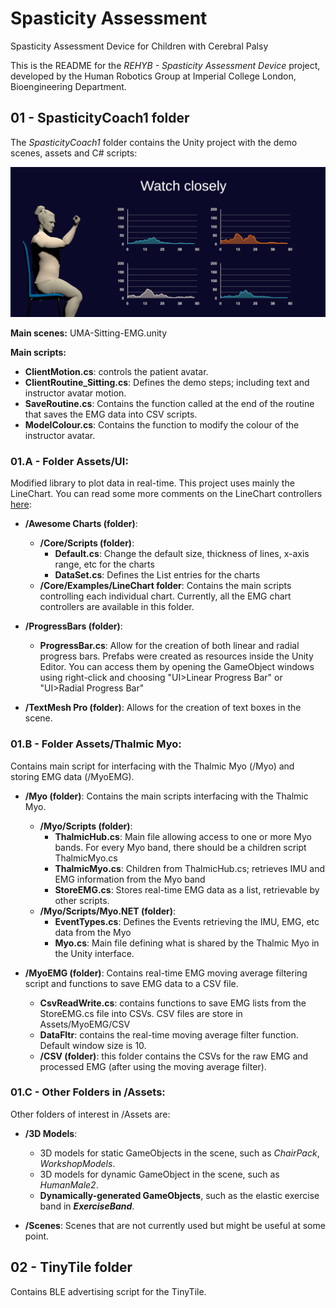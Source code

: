 # Spasticity Assessment
Spasticity Assessment Device for Children with Cerebral Palsy

This is the README for the *REHYB - Spasticity Assessment Device* project, developed by the Human Robotics Group at Imperial College London, Bioengineering Department. 

## 01 - SpasticityCoach1 folder
The *SpasticityCoach1* folder contains the Unity project with the demo scenes, assets and C# scripts:

![Unity EMG Demo](https://github.com/REHYB/SpasticityCoach/blob/master/UnityDemo.PNG)

**Main scenes:** UMA-Sitting-EMG.unity

**Main scripts:**
- **ClientMotion.cs**: controls the patient avatar.
- **ClientRoutine_Sitting.cs**: Defines the demo steps; including text and instructor avatar motion.
- **SaveRoutine.cs**: Contains the function called at the end of the routine that saves the EMG data into CSV scripts.
- **ModelColour.cs**: Contains the function to modify the colour of the instructor avatar.
  
### 01.A - Folder Assets/UI:
Modified library to plot data in real-time. This project uses mainly the LineChart. You can read some more comments on the LineChart controllers [here](https://docs.google.com/document/d/1VrCxR2o3_ZQFfntAAjsJKQfnsYi8PoBsLPYp7bbAatE/edit?usp=sharing):
- **/Awesome Charts (folder)**:
  - **/Core/Scripts (folder)**:
    - **Default.cs**: Change the default size, thickness of lines, x-axis range, etc for the charts
    - **DataSet.cs**: Defines the List<T> entries for the charts
  - **/Core/Examples/LineChart folder**:
    Contains the main scripts controlling each individual chart. Currently, all the EMG chart controllers are available in this folder.

- **/ProgressBars (folder)**:
  - **ProgressBar.cs**: Allow for the creation of both linear and radial progress bars. Prefabs were created as resources inside the Unity Editor. You can access them by opening the GameObject windows using right-click and choosing "UI>Linear Progress Bar" or "UI>Radial Progress Bar"

- **/TextMesh Pro (folder)**: Allows for the creation of text boxes in the scene.



### 01.B - Folder Assets/Thalmic Myo:
Contains main script for interfacing with the Thalmic Myo (/Myo) and storing EMG data (/MyoEMG).
- **/Myo (folder)**: Contains the main scripts interfacing with the Thalmic Myo.
  - **/Myo/Scripts (folder)**: 
    - **ThalmicHub.cs**: Main file allowing access to one or more Myo bands. For every Myo band, there should be a children script ThalmicMyo.cs
    - **ThalmicMyo.cs**: Children from ThalmicHub.cs; retrieves IMU and EMG information from the Myo band
    - **StoreEMG.cs**: Stores real-time EMG data as a list, retrievable by other scripts.
  - **/Myo/Scripts/Myo.NET (folder)**: 
    - **EventTypes.cs**: Defines the Events retrieving the IMU, EMG, etc data from the Myo
    - **Myo.cs**: Main file defining what is shared by the Thalmic Myo in the Unity interface.

- **/MyoEMG (folder)**:
  Contains real-time EMG moving average filtering script and functions to save EMG data to a CSV file.
  - **CsvReadWrite.cs**: contains functions to save EMG lists from the StoreEMG.cs file into CSVs. CSV files are store in Assets/MyoEMG/CSV
  - **DataFltr**: contains the real-time moving average filter function. Default window size is 10.
  - **/CSV (folder)**: this folder contains the CSVs for the raw EMG and processed EMG (after using the moving average filter).



### 01.C - Other Folders in /Assets:
Other folders of interest in /Assets are:
- **/3D Models**:
  - 3D models for static GameObjects in the scene, such as *ChairPack*, *WorkshopModels*.
  - 3D models for dynamic GameObject in the scene, such as *HumanMale2*.
  - **Dynamically-generated GameObjects**, such as the elastic exercise band in ***ExerciseBand***.

- **/Scenes**: Scenes that are not currently used but might be useful at some point.



## 02 - TinyTile folder
Contains BLE advertising script for the TinyTile.

